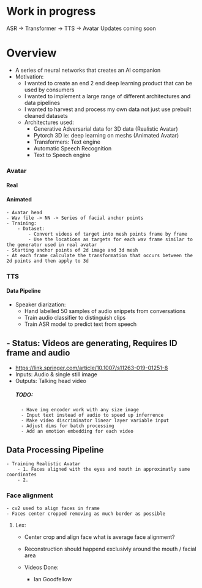 # Work in progress
ASR -> Transformer -> TTS -> Avatar
Updates coming soon

# Overview
- A series of neural networks that creates an AI companion
- Motivation:
    - I wanted to create an end 2 end deep learning product that can be used by consumers
    - I wanted to implement a large range of different architectures and data pipelines
    - I wanted to harvest and process my own data not just use prebuilt cleaned datasets
    - Architectures used:
        - Generative Adversarial data for 3D data (Realistic Avatar)
        - Pytorch 3D ie: deep learning on meshs (Animated Avatar)
        - Transformers: Text engine
        - Automatic Speech Recognition
        - Text to Speech engine 

### Avatar
#### Real
#### Animated
    - Avatar head
    - Wav file -> NN -> Series of facial anchor points
    - Training:
        - Dataset:
            - Convert videos of target into mesh points frame by frame
            - Use the locations as targets for each wav frame similar to the generator used in real avatar
    - Starting anchor points of 2d image and 3d mesh
    - At each frame calculate the transformation that occurs between the 2d points and then apply to 3d


### TTS
#### Data Pipeline
- Speaker diarization:
    - Hand labelled 50 samples of audio snippets from conversations
    - Train audio classifier to distinguish clips 
    - Train ASR model to predict text from speech


## - Status: Videos are generating, Requires ID frame and audio
- https://link.springer.com/article/10.1007/s11263-019-01251-8
- Inputs: Audio & single still image 
- Outputs: Talking head video
    ##### TODO:
        - Have img encoder work with any size image
        - Input text instead of audio to speed up inferrence
        - Make video discriminator linear layer variable input
        - Adjust dims for batch processing
        - Add an emotion embedding for each video

## Data Processing Pipeline
    - Training Realistic Avatar
        - 1. Faces aligned with the eyes and mouth in approximatly same coordinates
        - 2. 
### Face alignment
    - cv2 used to align faces in frame
    - Faces center cropped removing as much border as possible


<!-- Next -->
1. Lex:
    - Center crop and align face what is average face alignment?
    - Reconstruction should happend exclusivly around the mouth / facial area
    
    - Videos Done:
        - Ian Goodfellow
